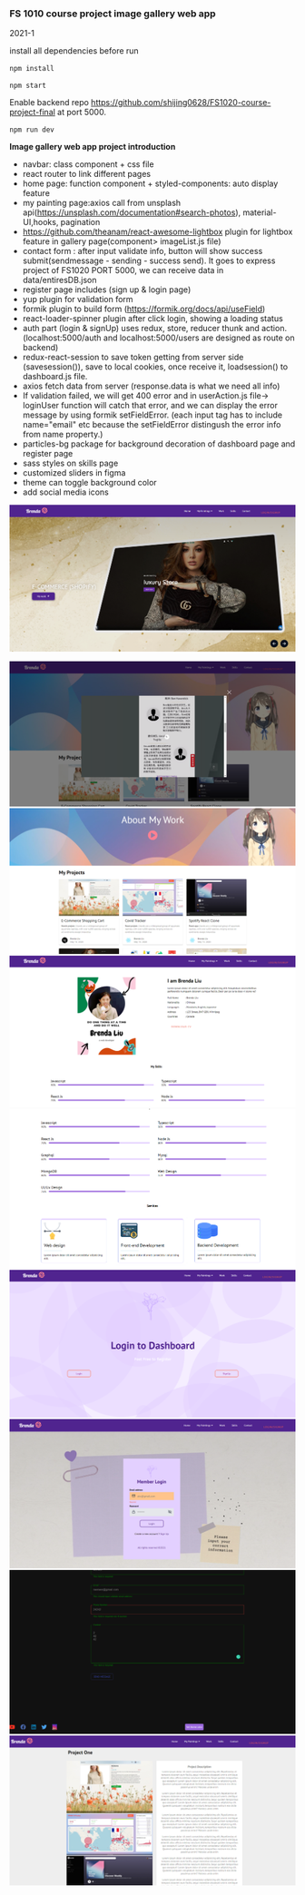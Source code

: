 ### FS 1010 course project image gallery web app

2021-1

install all dependencies before run

```
npm install
```

```
npm start
```

Enable backend repo https://github.com/shijing0628/FS1020-course-project-final at port 5000.

```
npm run dev
```

**Image gallery web app project introduction**

- navbar: class component + css file
- react router to link different pages
- home page: function component + styled-components: auto display feature
- my painting page:axios call from unsplash api(https://unsplash.com/documentation#search-photos), material-UI,hooks, pagination
- https://github.com/theanam/react-awesome-lightbox plugin for lightbox feature in gallery page(component> imageList.js file)
- contact form : after input validate info, button will show success submit(sendmessage - sending - success send). It goes to express project of FS1020 PORT 5000, we can receive data in data/entiresDB.json
- register page includes (sign up & login page)
- yup plugin for validation form
- formik plugin to build form (https://formik.org/docs/api/useField)
- react-loader-spinner plugin after click login, showing a loading status
- auth part (login & signUp) uses redux, store, reducer thunk and action. (localhost:5000/auth and localhost:5000/users are designed as route on backend)
- redux-react-session to save token getting from server side (savesession()), save to local cookies, once receive it, loadsession() to dashboard.js file.
- axios fetch data from server (response.data is what we need all info)
- If validation failed, we will get 400 error and in userAction.js file-> loginUser function will catch that error, and we can display the error message by using formik setFieldError. (each input tag has to include name="email" etc because the setFieldError distingush the error info from name property.)
- particles-bg package for background decoration of dashboard page and register page
- sass styles on skills page
- customized sliders in figma
- theme can toggle background color
- add social media icons

![](2021-02-22-10-33-11.png)

![](2021-02-22-10-33-38.png)
![](2021-02-22-10-33-59.png)
![](2021-02-22-10-34-22.png)
![](2021-02-22-10-34-41.png)
![](2021-02-22-10-36-40.png)
![](2021-02-24-09-00-30.png)
![](2021-02-24-11-54-50.png)
![](2021-02-24-14-43-55.png)

